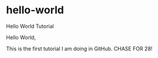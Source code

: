 # hello-world
Hello World Tutorial

Hello World,

This is the first tutorial I am doing in GitHub.
CHASE FOR 28!
